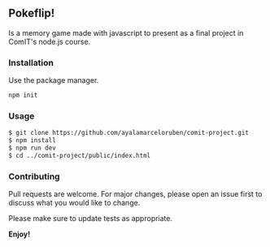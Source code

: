 ## Pokeflip!
Is a memory game made with javascript to present as a final project in ComIT's node.js course.

### Installation
Use the package manager.

```bash
npm init
```

### Usage

```bash
$ git clone https://github.com/ayalamarceloruben/comit-project.git
$ npm install
$ npm run dev
$ cd ../comit-project/public/index.html
```

### Contributing

Pull requests are welcome. For major changes, please open an issue first
to discuss what you would like to change.

Please make sure to update tests as appropriate.

**Enjoy!**